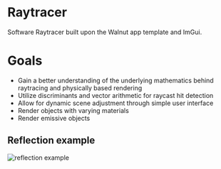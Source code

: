 # Raytracer
Software Raytracer built upon the Walnut app template and ImGui. 

# Goals
- Gain a better understanding of the underlying mathematics behind raytracing and physically based rendering
- Utilize discriminants and vector arithmetic for raycast hit detection
- Allow for dynamic scene adjustment through simple user interface
- Render objects with varying materials
- Render emissive objects

## Reflection example
![reflection example](https://github.com/TMarwah/Raytracer/blob/master/Documentation/reflection_example(FIXED).png)
